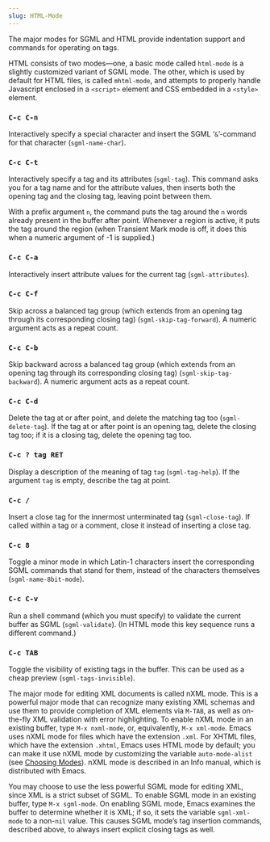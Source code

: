 ```yaml
---
slug: HTML-Mode
---
```


The major modes for SGML and HTML provide indentation support and commands for operating on tags.

HTML consists of two modes—one, a basic mode called `html-mode` is a slightly customized variant of SGML mode. The other, which is used by default for HTML files, is called `mhtml-mode`, and attempts to properly handle Javascript enclosed in a `<script>` element and CSS embedded in a `<style>` element.

### `C-c C-n`

Interactively specify a special character and insert the SGML ‘`&`’-command for that character (`sgml-name-char`).

### `C-c C-t`

Interactively specify a tag and its attributes (`sgml-tag`). This command asks you for a tag name and for the attribute values, then inserts both the opening tag and the closing tag, leaving point between them.

With a prefix argument `n`, the command puts the tag around the `n` words already present in the buffer after point. Whenever a region is active, it puts the tag around the region (when Transient Mark mode is off, it does this when a numeric argument of -1 is supplied.)

### `C-c C-a`

Interactively insert attribute values for the current tag (`sgml-attributes`).

### `C-c C-f`

Skip across a balanced tag group (which extends from an opening tag through its corresponding closing tag) (`sgml-skip-tag-forward`). A numeric argument acts as a repeat count.

### `C-c C-b`

Skip backward across a balanced tag group (which extends from an opening tag through its corresponding closing tag) (`sgml-skip-tag-backward`). A numeric argument acts as a repeat count.

### `C-c C-d`

Delete the tag at or after point, and delete the matching tag too (`sgml-delete-tag`). If the tag at or after point is an opening tag, delete the closing tag too; if it is a closing tag, delete the opening tag too.

### `C-c ? tag RET`

Display a description of the meaning of tag `tag` (`sgml-tag-help`). If the argument `tag` is empty, describe the tag at point.

### `C-c /`

Insert a close tag for the innermost unterminated tag (`sgml-close-tag`). If called within a tag or a comment, close it instead of inserting a close tag.

### `C-c 8`

Toggle a minor mode in which Latin-1 characters insert the corresponding SGML commands that stand for them, instead of the characters themselves (`sgml-name-8bit-mode`).

### `C-c C-v`

Run a shell command (which you must specify) to validate the current buffer as SGML (`sgml-validate`). (In HTML mode this key sequence runs a different command.)

### `C-c TAB`

Toggle the visibility of existing tags in the buffer. This can be used as a cheap preview (`sgml-tags-invisible`).

The major mode for editing XML documents is called nXML mode. This is a powerful major mode that can recognize many existing XML schemas and use them to provide completion of XML elements via `M-TAB`, as well as on-the-fly XML validation with error highlighting. To enable nXML mode in an existing buffer, type `M-x nxml-mode`, or, equivalently, `M-x xml-mode`. Emacs uses nXML mode for files which have the extension `.xml`. For XHTML files, which have the extension `.xhtml`, Emacs uses HTML mode by default; you can make it use nXML mode by customizing the variable `auto-mode-alist` (see [Choosing Modes](/docs/emacs/Choosing-Modes)). nXML mode is described in an Info manual, which is distributed with Emacs.

You may choose to use the less powerful SGML mode for editing XML, since XML is a strict subset of SGML. To enable SGML mode in an existing buffer, type `M-x sgml-mode`. On enabling SGML mode, Emacs examines the buffer to determine whether it is XML; if so, it sets the variable `sgml-xml-mode` to a non-`nil` value. This causes SGML mode’s tag insertion commands, described above, to always insert explicit closing tags as well.
